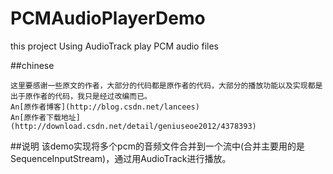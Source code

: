 # PCMAudioPlayerDemo
this project Using AudioTrack play PCM audio files


##chinese

	这里要感谢一些原文的作者，大部分的代码都是原作者的代码，大部分的播放功能以及实现都是出于原作者的代码，我只是经过改编而已。
	An[原作者博客](http://blog.csdn.net/lancees)
	An[原作者下载地址](http://download.csdn.net/detail/geniuseoe2012/4378393)

##说明
	该demo实现将多个pcm的音频文件合并到一个流中(合并主要用的是SequenceInputStream)，通过用AudioTrack进行播放。